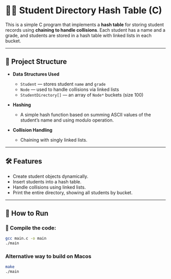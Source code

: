# 🧑‍🎓 Student Directory Hash Table (C)

This is a simple C program that implements a **hash table** for storing student records using **chaining to handle collisions**. Each student has a name and a grade, and students are stored in a hash table with linked lists in each bucket.

---

## 📂 Project Structure

- **Data Structures Used**
  - `Student` — stores student `name` and `grade`
  - `Node` — used to handle collisions via linked lists
  - `StudentDirectory[]` — an array of `Node*` buckets (size 100)

- **Hashing**
  - A simple hash function based on summing ASCII values of the student’s name and using modulo operation.

- **Collision Handling**
  - Chaining with singly linked lists.

---

## 🛠️ Features

- Create student objects dynamically.
- Insert students into a hash table.
- Handle collisions using linked lists.
- Print the entire directory, showing all students by bucket.

---

## 🧪 How to Run

### 🔧 Compile the code:

```bash
gcc main.c -o main
./main 
``` 

### Alternative way to build on Macos 
```bash 
make 
./main 
```